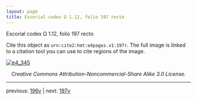 ```yaml
---
layout: page
title: Escorial codex Ω 1.12, folio 197 recto
---
```


Escorial codex Ω 1.12, folio 197 recto

Cite this object as `urn:cite2:hmt:e4pages.v1:197r`.  The full image is linked to a citation tool you can use to cite regions of the image.

[![e4_345](http://www.homermultitext.org/iipsrv?IIIF=/project/homer/pyramidal/deepzoom/hmt/e4img/2017a/e4_345.tif/full/800,/0/default.jpg)](http://www.homermultitext.org/ict2/?urn=urn:cite2:hmt:e4img.2017a:e4_345) 

<p style="text-align: center; font-style: italic;">Creative Commons Attribution-Noncommercial-Share Alike 3.0 License.</p>

---

previous: [196v](../196v/) | next: [197v](../197v/)